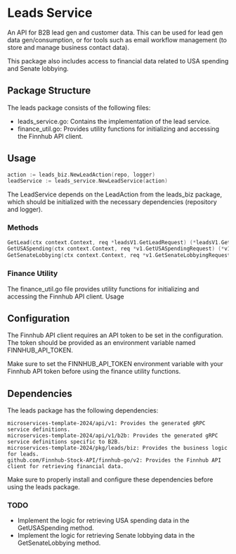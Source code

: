 # Leads Service

An API for B2B lead gen and customer data. This can be used for lead gen data gen/consumption, or for tools such as email workflow management (to store and manage business contact data).

This package also includes access to financial data related to USA spending and Senate lobbying.

## Package Structure

The leads package consists of the following files:

- leads_service.go: Contains the implementation of the lead service.
- finance_util.go: Provides utility functions for initializing and accessing the Finnhub API client.

## Usage


```go
action := leads_biz.NewLeadAction(repo, logger)
leadService := leads_service.NewLeadService(action)
```

The LeadService depends on the LeadAction from the leads_biz package, which should be initialized with the necessary dependencies (repository and logger).

### Methods

```go
GetLead(ctx context.Context, req *leadsV1.GetLeadRequest) (*leadsV1.GetLeadReply, error): Retrieves a lead by its ID.
GetUSASpending(ctx context.Context, req *v1.GetUSASpendingRequest) (*v1.GetUSASpendingReply, error): Retrieves USA spending data (not yet implemented).
GetSenateLobbying(ctx context.Context, req *v1.GetSenateLobbyingRequest) (*v1.GetSenateLobbyingReply, error): Retrieves Senate lobbying data (not yet implemented).
```

### Finance Utility

The finance_util.go file provides utility functions for initializing and accessing the Finnhub API client.
Usage

## Configuration

The Finnhub API client requires an API token to be set in the configuration. The token should be provided as an environment variable named FINNHUB_API_TOKEN.

Make sure to set the FINNHUB_API_TOKEN environment variable with your Finnhub API token before using the finance utility functions.

## Dependencies

The leads package has the following dependencies:

```
microservices-template-2024/api/v1: Provides the generated gRPC service definitions.
microservices-template-2024/api/v1/b2b: Provides the generated gRPC service definitions specific to B2B.
microservices-template-2024/pkg/leads/biz: Provides the business logic for leads.
github.com/Finnhub-Stock-API/finnhub-go/v2: Provides the Finnhub API client for retrieving financial data.
```

Make sure to properly install and configure these dependencies before using the leads package.

### TODO

- Implement the logic for retrieving USA spending data in the GetUSASpending method.
- Implement the logic for retrieving Senate lobbying data in the GetSenateLobbying method.